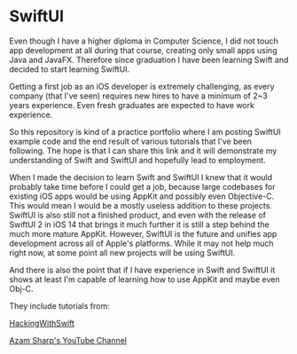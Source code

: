 # SwiftUI
Even though I have a higher diploma in Computer Science, I did not touch app development at all during that course, creating only small apps using Java and JavaFX. Therefore since graduation I have been learning Swift and decided to start learning SwiftUI. 

Getting a first job as an iOS developer is extremely challenging, as every company (that I've seen) requires new hires to have a minimum of 2~3 years experience. Even fresh graduates are expected to have work experience. 

So this repository is kind of a practice portfolio where I am posting SwiftUI example code and the end result of various tutorials that I've been following. 
The hope is that I can share this link and it will demonstrate my understanding of Swift and SwiftUI and hopefully lead to employment.  

When I made the decision to learn Swift and SwiftUI I knew that it would probably take time before I could get a job, because large codebases for existing iOS apps would be using AppKit and possibly even Objective-C. This would mean I would be a mostly useless addition to these projects. SwiftUI is also still not a finished product, and even with the release of SwiftUI 2 in iOS 14 that brings it much further it is still a step behind the much more mature AppKit. However, SwiftUI is the future and unifies app development across all of Apple's platforms. While it may not help much right now, at some point all new projects will be using SwiftUI.

And there is also the point that if I have experience in Swift and SwiftUI it shows at least I'm capable of learning how to use AppKit and maybe even Obj-C.

They include tutorials from: 

<a href="https://www.hackingwithswift.com">HackingWithSwift</a> 

<a href="https://www.youtube.com/user/azamsharp/">Azam Sharp's YouTube Channel</a>


